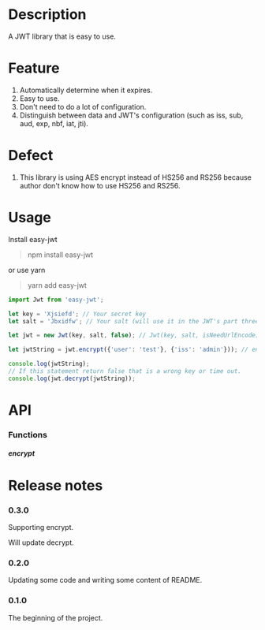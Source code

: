 # Description
A JWT library that is easy to use.

# Feature
1. Automatically determine when it expires.
2. Easy to use.
3. Don't need to do a lot of configuration.
4. Distinguish between data and JWT's configuration (such as iss, sub, aud, exp, nbf, iat, jti).

# Defect
1. This library is using AES encrypt instead of HS256 and RS256 because author don't know how to use HS256 and RS256.

# Usage

Install easy-jwt

> npm install easy-jwt

or use yarn

> yarn add easy-jwt

```javascript
import Jwt from 'easy-jwt';

let key = 'Xjsiefd'; // Your secret key
let salt = 'Jbxidfw'; // Your salt (will use it in the JWT's part three(signature))

let jwt = new Jwt(key, salt, false); // Jwt(key, salt, isNeedUrlEncode);

let jwtString = jwt.encrypt({'user': 'test'}, {'iss': 'admin'})); // encrypt JWT

console.log(jwtString);
// If this statement return false that is a wrong key or time out.
console.log(jwt.decrypt(jwtString));
```

# API
### Functions

##### encrypt

# Release notes

### 0.3.0
Supporting encrypt.

Will update decrypt.

### 0.2.0
Updating some code and writing some content of README.

### 0.1.0
The beginning of the project.